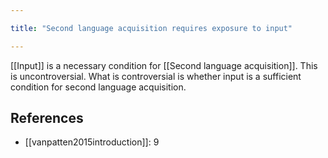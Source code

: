 ```yaml
---

title: "Second language acquisition requires exposure to input"

---
```


[[Input]] is a necessary condition for [[Second language acquisition]]. This is uncontroversial. What is controversial is whether input is a sufficient condition for second language acquisition.

## References

- [[vanpatten2015introduction]]: 9
